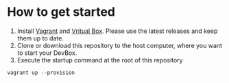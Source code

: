 # How to get started

1. Install [Vagrant](https://www.vagrantup.com/downloads) and [Vritual Box](https://www.virtualbox.org/wiki/Downloads). 
Please use the latest releases and keep them up to date.
2. Clone or download this repository to the host computer, where you want to start your DevBox.
3. Execute the startup command at the root of this repository

`vagrant up --provision` 